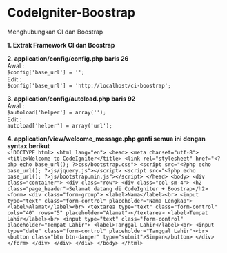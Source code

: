 # CodeIgniter-Boostrap
Menghubungkan CI dan Boostrap

**1. Extrak Framework CI dan Boostrap**

**2. application/config/config.php baris 26**
  <br>Awal :
  <br>`$config['base_url'] = '';`
  <br>Edit :
  <br>`$config['base_url'] = 'http://localhost/ci-boostrap';`

**3. application/config/autoload.php baris 92**
  <br>Awal :
  <br>`$autoload['helper'] = array('');`
  <br>Edit :
  <br>`autoload['helper'] = array('url');`
  
**4. application/view/welcome_message.php ganti semua ini dengan syntax berikut**
    <br>`<!DOCTYPE html>
    <html lang="en">
    <head>
      <meta charset="utf-8">
      <title>Welcome to CodeIgniter</title>
      <link rel="stylesheet" href="<?php echo base_url(); ?>css/bootstrap.css">
      <script src="<?php echo base_url(); ?>js/jquery.js"></script>
      <script src="<?php echo base_url(); ?>js/bootstrap.min.js"></script>
    </head>
    <body>
    <div class="container">
      <div class="row">
        <div class="col-sm-4">
          <h2 class="page_header">Selamat datang di CodeIgniter + Boostrap</h2>
          <form>
            <div class="form-group">
              <label>Nama</label><br>
              <input type="text" class="form-control" placeholder="Nama Lengkap">
              <label>Alamat</label><br>
              <textarea type="text" class="form-control" cols="40" rows="5" placeholder="Alamat"></textarea>
              <label>Tempat Lahir</label><br>
              <input type="text" class="form-control" placeholder="Tempat Lahir">
              <label>Tanggal Lahir</label><br>
              <input type="date" class="form-control" placeholder="Tanggal Lahir"><br>
              <button class="btn btn-danger" type="submit">Simpan</button>
            </div>
          </form>
        </div>
      </div>
    </div>
    </body>
    </html>`
